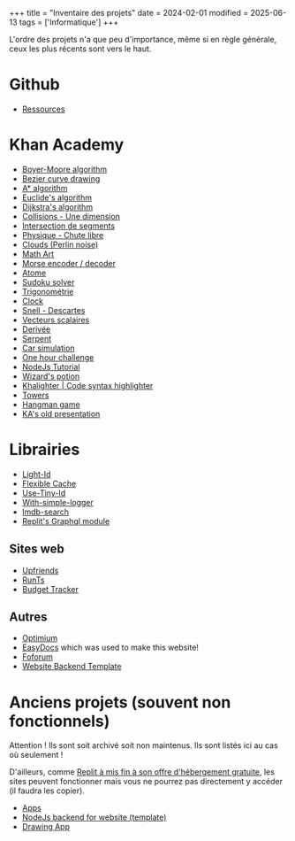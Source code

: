 +++
title = "Inventaire des projets"
date = 2024-02-01
modified = 2025-06-13
tags = ['Informatique']
+++

L'ordre des projets n'a que peu d'importance, même si en règle générale, ceux les plus récents sont vers le haut.

# Github
- [Ressources](https://github.com/lutrinos/Ressources)

# Khan Academy
- [Boyer-Moore algorithm](https://www.khanacademy.org/computer-programming/boyer-moore/5546924586418176)
- [Bezier curve drawing](https://www.khanacademy.org/computer-programming/bezier/6445157619515392)
- [A* algorithm](https://www.khanacademy.org/computer-programming/a/6346280991899648)
- [Euclide's algorithm](https://www.khanacademy.org/computer-programming/euclide/5541978721927168)
- [Dijkstra's algorithm](https://www.khanacademy.org/computer-programming/dijkstra-algorithm/5030266773094400)
- [Collisions - Une dimension](https://www.khanacademy.org/computer-programming/collision-une-dimension/4873815556014080)
- [Intersection de segments](https://www.khanacademy.org/computer-programming/intersections/5054069548433408)
- [Physique - Chute libre](https://www.khanacademy.org/computer-programming/physique-chute-libre/6093678011662336)
- [Clouds (Perlin noise)](https://www.khanacademy.org/computer-programming/clouds-perlin-noise/4891686203080704)
- [Math Art](https://www.khanacademy.org/computer-programming/math-art/5199950501429248)
- [Morse encoder / decoder](https://www.khanacademy.org/computer-programming/morse-encoder/6188517804523520)
- [Atome](https://www.khanacademy.org/computer-programming/atome/5982530092974080)
- [Sudoku solver](https://www.khanacademy.org/computer-programming/sudoku-solver/6298463441305600)
- [Trigonométrie](https://www.khanacademy.org/computer-programming/trigonomtrie/4627356361998336)
- [Clock](https://www.khanacademy.org/computer-programming/clock/4559323251654656)
- [Snell - Descartes](https://www.khanacademy.org/computer-programming/snell-descartes/6272407137730560)
- [Vecteurs scalaires](https://www.khanacademy.org/computer-programming/vecteurs-scalaires/5145961880141824)
- [Derivée](https://www.khanacademy.org/computer-programming/driv/6071233141850112)
- [Serpent](https://www.khanacademy.org/computer-programming/serpent/5286737001103360)
- [Car simulation](https://www.khanacademy.org/computer-programming/car/5997520016162816)
- [One hour challenge](https://www.khanacademy.org/computer-programming/one-hour-challenge/6058960495362048/4739659553357824.png)
- [NodeJs Tutorial](https://www.khanacademy.org/computer-programming/nodejs-tutorial-primavera/5555623805632512)
- [Wizard's potion](https://www.khanacademy.org/computer-programming/wizards-potion/6532343891279872)
- [Khalighter | Code syntax highlighter](https://www.khanacademy.org/computer-programming/kalighter-code-syntax-highlighter/5380960691470336)
- [Towers](https://www.khanacademy.org/computer-programming/towers/6281707125784576)
- [Hangman game](https://www.khanacademy.org/computer-programming/hangman-game/6256858961592320)
- [KA's old presentation](https://www.khanacademy.org/computer-programming/kas-old-presentation/5124988983099392)

# Librairies
* [Light-Id](https://github.com/lutrinos/Light-id)
* [Flexible Cache](https://github.com/lutrinos/flexible-cache)
* [Use-Tiny-Id](https://github.com/lutrinos/Use-tiny-id)
* [With-simple-logger](https://github.com/lutrinos/with-simple-logger)
* [lmdb-search](https://github.com/lutrinos/lmdb-search)
* [Replit's Graphql module](https://github.com/lutrinos/Replit-s-graphql-module-Node.js)

## Sites web
* [Upfriends](https://upfriends.web.app/)
* [RunTs](https://github.com/lutrinos/RunTs)
* [Budget Tracker](https://github.com/lutrinos/BudgetTracker)

## Autres
* [Optimium](https://github.com/lutrinos/Optimium)
* [EasyDocs](https://github.com/lutrinos/EasyDocs) which was used to make this website!
* [Foforum](https://github.com/lutrinos/Foforum)
* [Website Backend Template](https://github.com/lutrinos/Website-backend-template)

# Anciens projets (souvent non fonctionnels)

Attention ! Ils sont soit archivé soit non maintenus. Ils sont listés ici au cas où seulement !

D'ailleurs, comme [Replit à mis fin à son offre d'hébergement gratuite](https://blog.replit.com/hosting-changes),  les sites peuvent fonctionner mais vous ne pourrez pas directement y accéder (il faudra les copier).

- [Apps](https://apps.nathanti.repl.co)
- [NodeJs backend for website (template)](https://nodejs-backend-for-website.nathanti.repl.co/)
- [Drawing App](https://drawing-app.nathanti.repl.co/)
